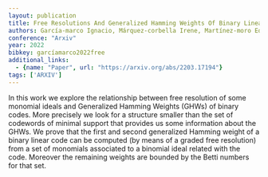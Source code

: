 ```yaml
---
layout: publication
title: Free Resolutions And Generalized Hamming Weights Of Binary Linear Codes
authors: García-marco Ignacio, Márquez-corbella Irene, Martínez-moro Edgar, Pitones Yuriko
conference: "Arxiv"
year: 2022
bibkey: garcíamarco2022free
additional_links:
  - {name: "Paper", url: "https://arxiv.org/abs/2203.17194"}
tags: ['ARXIV']
---
```

In this work we explore the relationship between free resolution of some monomial ideals and Generalized Hamming Weights (GHWs) of binary codes. More precisely we look for a structure smaller than the set of codewords of minimal support that provides us some information about the GHWs. We prove that the first and second generalized Hamming weight of a binary linear code can be computed (by means of a graded free resolution) from a set of monomials associated to a binomial ideal related with the code. Moreover the remaining weights are bounded by the Betti numbers for that set.
